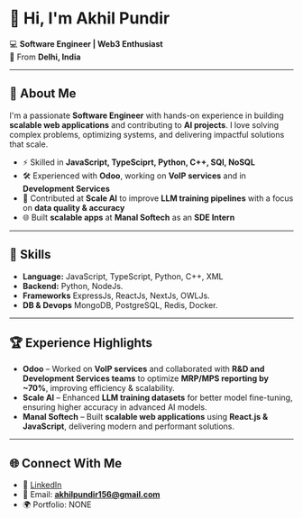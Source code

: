 # 👋 Hi, I'm Akhil Pundir  

💻 **Software Engineer | Web3 Enthusiast**  
📍 From **Delhi, India**  

---

## 🚀 About Me  
I'm a passionate **Software Engineer** with hands-on experience in building **scalable web applications** and contributing to **AI projects**. I love solving complex problems, optimizing systems, and delivering impactful solutions that scale.  

- ⚡ Skilled in **JavaScript, TypeSciprt, Python, C++, SQl, NoSQL**  
- 🛠️ Experienced with **Odoo**, working on **VoIP services** and in **Development Services**  
- 🤖 Contributed at **Scale AI** to improve **LLM training pipelines** with a focus on **data quality & accuracy**  
- 🌐 Built **scalable apps** at **Manal Softech** as an **SDE Intern**  

---

## 🧩 Skills  
- **Language:** JavaScript, TypeScript, Python, C++, XML  
- **Backend:** Python, NodeJs.
- **Frameworks** ExpressJs, ReactJs, NextJs, OWLJs.
- **DB & Devops** MongoDB, PostgreSQL, Redis, Docker.
---

## 🏆 Experience Highlights  
- **Odoo** – Worked on **VoIP services** and collaborated with **R&D and Development Services teams** to optimize **MRP/MPS reporting by ~70%**, improving efficiency & scalability.  
- **Scale AI** – Enhanced **LLM training datasets** for better model fine-tuning, ensuring higher accuracy in advanced AI models.  
- **Manal Softech** – Built **scalable web applications** using **React.js & JavaScript**, delivering modern and performant solutions.  

---

## 🌐 Connect With Me  
- 💼 [LinkedIn](https://www.linkedin.com/in/akhil-pundir/)  
- 📧 Email: **akhilpundir156@gmail.com**  
- 🌍 Portfolio: NONE  
